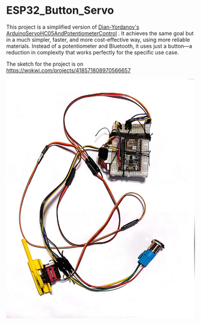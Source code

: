 # ESP32_Button_Servo

This project is a simplified version of [Dian-Yordanov's ArduinoServoHC05AndPotentiometerControl](https://github.com/Dian-Yordanov/ArduinoServoHC05AndPotentiometerControl) . It achieves the same goal but in a much simpler, faster, and more cost-effective way, using more reliable materials. Instead of a potentiometer and Bluetooth, it uses just a button—a reduction in complexity that works perfectly for the specific use case.

The sketch for the project is on https://wokwi.com/projects/418571808970566657

![alt text](https://raw.githubusercontent.com/Dian-Yordanov/ESP32_Button_Servo/refs/heads/main/pics/1024-1301.jpg?raw=true)
